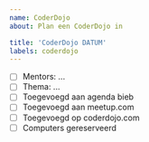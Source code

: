 ```yaml
---
name: CoderDojo
about: Plan een CoderDojo in

title: 'CoderDojo DATUM'
labels: coderdojo
---
```


* [ ] Mentors: ...
* [ ] Thema: ...
* [ ] Toegevoegd aan agenda bieb
* [ ] Toegevoegd aan meetup.com
* [ ] Toegevoegd op coderdojo.com
* [ ] Computers gereserveerd
